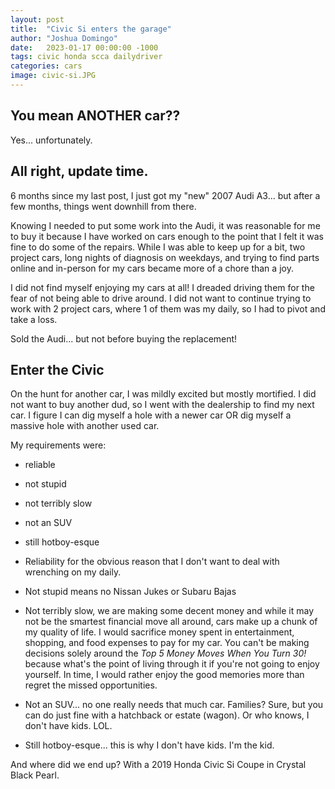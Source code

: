 ```yaml
---
layout: post
title:  "Civic Si enters the garage"
author: "Joshua Domingo"
date:   2023-01-17 00:00:00 -1000
tags: civic honda scca dailydriver
categories: cars
image: civic-si.JPG
---
```


## You mean ANOTHER car??

Yes... unfortunately.

## All right, update time.

6 months since my last post, I just got my "new" 2007 Audi A3... but after a few months, things went downhill from there.

Knowing I needed to put some work into the Audi, it was reasonable for me to buy it because I have worked on cars enough to the point that I felt it was fine to do some of the repairs. While I was able to keep up for a bit, two project cars, long nights of diagnosis on weekdays, and trying to find parts online and in-person for my cars became more of a chore than a joy. 

I did not find myself enjoying my cars at all! I dreaded driving them for the fear of not being able to drive around. I did not want to continue trying to work with 2 project cars, where 1 of them was my daily, so I had to pivot and take a loss.

Sold the Audi... but not before buying the replacement!

## Enter the Civic

On the hunt for another car, I was mildly excited but mostly mortified. I did not want to buy another dud, so I went with the dealership to find my next car. I figure I can dig myself a hole with a newer car OR dig myself a massive hole with another used car.

My requirements were:
- reliable
- not stupid
- not terribly slow
- not an SUV
- still hotboy-esque

- Reliability for the obvious reason that I don't want to deal with wrenching on my daily. 
- Not stupid means no Nissan Jukes or Subaru Bajas
- Not terribly slow, we are making some decent money and while it may not be the smartest financial move all around, cars make up a chunk of my quality of life. I would sacrifice money spent in entertainment, shopping, and food expenses to pay for my car. You can't be making decisions solely around the *Top 5 Money Moves When You Turn 30!* because what's the point of living through it if you're not going to enjoy yourself. In time, I would rather enjoy the good memories more than regret the missed opportunities.
- Not an SUV... no one really needs that much car. Families? Sure, but you can do just fine with a hatchback or estate (wagon). Or who knows, I don't have kids. LOL.
- Still hotboy-esque... this is why I don't have kids. I'm the kid.

And where did we end up? With a 2019 Honda Civic Si Coupe in Crystal Black Pearl.

